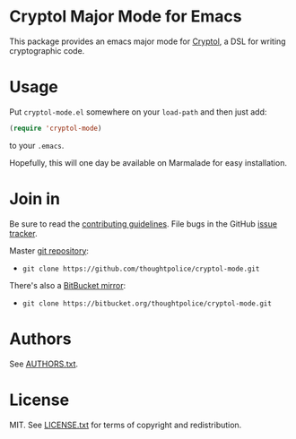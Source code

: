 # Cryptol Major Mode for Emacs

This package provides an emacs major mode for [Cryptol][], a DSL for
writing cryptographic code.

[Cryptol]: http://corp.galois.com/cryptol/

# Usage

Put `cryptol-mode.el` somewhere on your `load-path` and then just add:

```lisp
(require 'cryptol-mode)
```

to your `.emacs`.

Hopefully, this will one day be available on Marmalade for easy installation.

# Join in

Be sure to read the [contributing guidelines][contribute]. File bugs
in the GitHub [issue tracker][].

Master [git repository][gh]:

* `git clone https://github.com/thoughtpolice/cryptol-mode.git`

There's also a [BitBucket mirror][bb]:

* `git clone https://bitbucket.org/thoughtpolice/cryptol-mode.git`

# Authors

See [AUTHORS.txt](https://raw.github.com/thoughtpolice/cryptol-mode/master/AUTHORS.txt).

# License

MIT. See
[LICENSE.txt](https://raw.github.com/thoughtpolice/cryptol-mode/master/LICENSE.txt)
for terms of copyright and redistribution.

[contribute]: https://github.com/thoughtpolice/cryptol-mode/blob/master/CONTRIBUTING.md
[issue tracker]: http://github.com/thoughtpolice/cryptol-mode/issues
[gh]: http://github.com/thoughtpolice/cryptol-mode
[bb]: http://bitbucket.org/thoughtpolice/cryptol-mode
